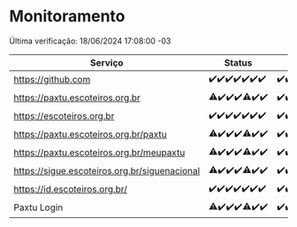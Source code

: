 # Monitoramento

Última verificação: 18/06/2024 17:08:00 -03

|Serviço|Status|Últimas 24h|
|---|---|---|
|https://github.com|<span title="2024-06-11: OK=24">✔️</span><span title="2024-06-12: OK=24">✔️</span><span title="2024-06-13: OK=24">✔️</span><span title="2024-06-14: OK=24">✔️</span><span title="2024-06-15: OK=24">✔️</span><span title="2024-06-16: OK=24">✔️</span><span title="2024-06-17: OK=21">✔️</span>|<span title="17/06/2024 18:06:00 -03 : 200">✔️</span><span title="17/06/2024 19:06:00 -03 : 200">✔️</span><span title="17/06/2024 20:07:00 -03 : 200">✔️</span><span title="17/06/2024 21:33:00 -03 : 200">✔️</span><span title="17/06/2024 22:54:00 -03 : 200">✔️</span><span title="17/06/2024 23:26:00 -03 : 200">✔️</span><span title="18/06/2024 00:08:00 -03 : 200">✔️</span><span title="18/06/2024 01:09:00 -03 : 200">✔️</span><span title="18/06/2024 02:08:00 -03 : 200">✔️</span><span title="18/06/2024 03:10:00 -03 : 200">✔️</span><span title="18/06/2024 04:07:00 -03 : 200">✔️</span><span title="18/06/2024 05:10:00 -03 : 200">✔️</span><span title="18/06/2024 06:07:00 -03 : 200">✔️</span><span title="18/06/2024 07:07:00 -03 : 200">✔️</span><span title="18/06/2024 08:05:00 -03 : 200">✔️</span><span title="18/06/2024 09:12:00 -03 : 200">✔️</span><span title="18/06/2024 10:10:00 -03 : 200">✔️</span><span title="18/06/2024 11:06:00 -03 : 200">✔️</span><span title="18/06/2024 12:07:00 -03 : 200">✔️</span><span title="18/06/2024 13:08:00 -03 : 200">✔️</span><span title="18/06/2024 14:06:00 -03 : 200">✔️</span><span title="18/06/2024 15:09:00 -03 : 200">✔️</span><span title="18/06/2024 16:05:00 -03 : 200">✔️</span><span title="18/06/2024 17:08:00 -03 : 200">✔️</span>|
|https://paxtu.escoteiros.org.br|<span title="2024-06-11: OK=23, Falhas=1">⚠️</span><span title="2024-06-12: OK=24">✔️</span><span title="2024-06-13: OK=24">✔️</span><span title="2024-06-14: OK=24">✔️</span><span title="2024-06-15: OK=23, Falhas=1">⚠️</span><span title="2024-06-16: OK=24">✔️</span><span title="2024-06-17: OK=21">✔️</span>|<span title="17/06/2024 18:06:00 -03 : 200">✔️</span><span title="17/06/2024 19:06:00 -03 : 200">✔️</span><span title="17/06/2024 20:07:00 -03 : 200">✔️</span><span title="17/06/2024 21:33:00 -03 : 200">✔️</span><span title="17/06/2024 22:54:00 -03 : 200">✔️</span><span title="17/06/2024 23:26:00 -03 : 200">✔️</span><span title="18/06/2024 00:08:00 -03 : 200">✔️</span><span title="18/06/2024 01:09:00 -03 : 200">✔️</span><span title="18/06/2024 02:08:00 -03 : 200">✔️</span><span title="18/06/2024 03:10:00 -03 : 200">✔️</span><span title="18/06/2024 04:07:00 -03 : 200">✔️</span><span title="18/06/2024 05:10:00 -03 : 200">✔️</span><span title="18/06/2024 06:07:00 -03 : 200">✔️</span><span title="18/06/2024 07:07:00 -03 : 200">✔️</span><span title="18/06/2024 08:05:00 -03 : 200">✔️</span><span title="18/06/2024 09:12:00 -03 : 200">✔️</span><span title="18/06/2024 10:10:00 -03 : 200">✔️</span><span title="18/06/2024 11:06:00 -03 : 200">✔️</span><span title="18/06/2024 12:07:00 -03 : 200">✔️</span><span title="18/06/2024 13:08:00 -03 : 200">✔️</span><span title="18/06/2024 14:06:00 -03 : 200">✔️</span><span title="18/06/2024 15:09:00 -03 : 200">✔️</span><span title="18/06/2024 16:05:00 -03 : 200">✔️</span><span title="18/06/2024 17:08:00 -03 : 200">✔️</span>|
|https://escoteiros.org.br|<span title="2024-06-11: OK=24">✔️</span><span title="2024-06-12: OK=24">✔️</span><span title="2024-06-13: OK=24">✔️</span><span title="2024-06-14: OK=24">✔️</span><span title="2024-06-15: OK=24">✔️</span><span title="2024-06-16: OK=24">✔️</span><span title="2024-06-17: OK=21">✔️</span>|<span title="17/06/2024 18:06:00 -03 : 200">✔️</span><span title="17/06/2024 19:06:00 -03 : 200">✔️</span><span title="17/06/2024 20:07:00 -03 : 200">✔️</span><span title="17/06/2024 21:33:00 -03 : 200">✔️</span><span title="17/06/2024 22:54:00 -03 : 200">✔️</span><span title="17/06/2024 23:26:00 -03 : 200">✔️</span><span title="18/06/2024 00:08:00 -03 : 200">✔️</span><span title="18/06/2024 01:09:00 -03 : 200">✔️</span><span title="18/06/2024 02:08:00 -03 : 200">✔️</span><span title="18/06/2024 03:10:00 -03 : 200">✔️</span><span title="18/06/2024 04:07:00 -03 : 200">✔️</span><span title="18/06/2024 05:10:00 -03 : 200">✔️</span><span title="18/06/2024 06:07:00 -03 : 200">✔️</span><span title="18/06/2024 07:07:00 -03 : 200">✔️</span><span title="18/06/2024 08:05:00 -03 : 200">✔️</span><span title="18/06/2024 09:12:00 -03 : 200">✔️</span><span title="18/06/2024 10:10:00 -03 : 200">✔️</span><span title="18/06/2024 11:06:00 -03 : 200">✔️</span><span title="18/06/2024 12:07:00 -03 : 200">✔️</span><span title="18/06/2024 13:08:00 -03 : 200">✔️</span><span title="18/06/2024 14:06:00 -03 : 200">✔️</span><span title="18/06/2024 15:10:00 -03 : 200">✔️</span><span title="18/06/2024 16:05:00 -03 : 200">✔️</span><span title="18/06/2024 17:08:00 -03 : 200">✔️</span>|
|https://paxtu.escoteiros.org.br/paxtu|<span title="2024-06-11: OK=23, Falhas=1">⚠️</span><span title="2024-06-12: OK=24">✔️</span><span title="2024-06-13: OK=24">✔️</span><span title="2024-06-14: OK=24">✔️</span><span title="2024-06-15: OK=23, Falhas=1">⚠️</span><span title="2024-06-16: OK=24">✔️</span><span title="2024-06-17: OK=21">✔️</span>|<span title="17/06/2024 18:06:00 -03 : 200">✔️</span><span title="17/06/2024 19:06:00 -03 : 200">✔️</span><span title="17/06/2024 20:07:00 -03 : 200">✔️</span><span title="17/06/2024 21:33:00 -03 : 200">✔️</span><span title="17/06/2024 22:54:00 -03 : 200">✔️</span><span title="17/06/2024 23:26:00 -03 : 200">✔️</span><span title="18/06/2024 00:09:00 -03 : 200">✔️</span><span title="18/06/2024 01:09:00 -03 : 200">✔️</span><span title="18/06/2024 02:08:00 -03 : 200">✔️</span><span title="18/06/2024 03:10:00 -03 : 200">✔️</span><span title="18/06/2024 04:07:00 -03 : 200">✔️</span><span title="18/06/2024 05:10:00 -03 : 200">✔️</span><span title="18/06/2024 06:07:00 -03 : 200">✔️</span><span title="18/06/2024 07:07:00 -03 : 200">✔️</span><span title="18/06/2024 08:05:00 -03 : 200">✔️</span><span title="18/06/2024 09:13:00 -03 : 200">✔️</span><span title="18/06/2024 10:10:00 -03 : 200">✔️</span><span title="18/06/2024 11:06:00 -03 : 200">✔️</span><span title="18/06/2024 12:07:00 -03 : 200">✔️</span><span title="18/06/2024 13:08:00 -03 : 200">✔️</span><span title="18/06/2024 14:06:00 -03 : 200">✔️</span><span title="18/06/2024 15:10:00 -03 : 200">✔️</span><span title="18/06/2024 16:05:00 -03 : 200">✔️</span><span title="18/06/2024 17:08:00 -03 : 200">✔️</span>|
|https://paxtu.escoteiros.org.br/meupaxtu|<span title="2024-06-11: OK=23, Falhas=1">⚠️</span><span title="2024-06-12: OK=24">✔️</span><span title="2024-06-13: OK=24">✔️</span><span title="2024-06-14: OK=24">✔️</span><span title="2024-06-15: OK=23, Falhas=1">⚠️</span><span title="2024-06-16: OK=24">✔️</span><span title="2024-06-17: OK=21">✔️</span>|<span title="17/06/2024 18:06:00 -03 : 200">✔️</span><span title="17/06/2024 19:06:00 -03 : 200">✔️</span><span title="17/06/2024 20:07:00 -03 : 200">✔️</span><span title="17/06/2024 21:33:00 -03 : 200">✔️</span><span title="17/06/2024 22:54:00 -03 : 200">✔️</span><span title="17/06/2024 23:26:00 -03 : 200">✔️</span><span title="18/06/2024 00:09:00 -03 : 200">✔️</span><span title="18/06/2024 01:09:00 -03 : 200">✔️</span><span title="18/06/2024 02:08:00 -03 : 200">✔️</span><span title="18/06/2024 03:10:00 -03 : 200">✔️</span><span title="18/06/2024 04:07:00 -03 : 200">✔️</span><span title="18/06/2024 05:10:00 -03 : 200">✔️</span><span title="18/06/2024 06:07:00 -03 : 200">✔️</span><span title="18/06/2024 07:07:00 -03 : 200">✔️</span><span title="18/06/2024 08:05:00 -03 : 200">✔️</span><span title="18/06/2024 09:13:00 -03 : 200">✔️</span><span title="18/06/2024 10:10:00 -03 : 200">✔️</span><span title="18/06/2024 11:06:00 -03 : 200">✔️</span><span title="18/06/2024 12:07:00 -03 : 200">✔️</span><span title="18/06/2024 13:08:00 -03 : 200">✔️</span><span title="18/06/2024 14:06:00 -03 : 200">✔️</span><span title="18/06/2024 15:10:00 -03 : 200">✔️</span><span title="18/06/2024 16:05:00 -03 : 200">✔️</span><span title="18/06/2024 17:08:00 -03 : 200">✔️</span>|
|https://sigue.escoteiros.org.br/siguenacional|<span title="2024-06-11: OK=23, Falhas=1">⚠️</span><span title="2024-06-12: OK=24">✔️</span><span title="2024-06-13: OK=24">✔️</span><span title="2024-06-14: OK=24">✔️</span><span title="2024-06-15: OK=23, Falhas=1">⚠️</span><span title="2024-06-16: OK=24">✔️</span><span title="2024-06-17: OK=21">✔️</span>|<span title="17/06/2024 18:07:00 -03 : 200">✔️</span><span title="17/06/2024 19:06:00 -03 : 200">✔️</span><span title="17/06/2024 20:07:00 -03 : 200">✔️</span><span title="17/06/2024 21:33:00 -03 : 200">✔️</span><span title="17/06/2024 22:54:00 -03 : 200">✔️</span><span title="17/06/2024 23:26:00 -03 : 200">✔️</span><span title="18/06/2024 00:09:00 -03 : 200">✔️</span><span title="18/06/2024 01:09:00 -03 : 200">✔️</span><span title="18/06/2024 02:08:00 -03 : 200">✔️</span><span title="18/06/2024 03:10:00 -03 : 200">✔️</span><span title="18/06/2024 04:07:00 -03 : 200">✔️</span><span title="18/06/2024 05:10:00 -03 : 200">✔️</span><span title="18/06/2024 06:07:00 -03 : 200">✔️</span><span title="18/06/2024 07:07:00 -03 : 200">✔️</span><span title="18/06/2024 08:05:00 -03 : 200">✔️</span><span title="18/06/2024 09:13:00 -03 : 200">✔️</span><span title="18/06/2024 10:10:00 -03 : 200">✔️</span><span title="18/06/2024 11:06:00 -03 : 200">✔️</span><span title="18/06/2024 12:07:00 -03 : 200">✔️</span><span title="18/06/2024 13:08:00 -03 : 200">✔️</span><span title="18/06/2024 14:06:00 -03 : 200">✔️</span><span title="18/06/2024 15:10:00 -03 : 200">✔️</span><span title="18/06/2024 16:05:00 -03 : 200">✔️</span><span title="18/06/2024 17:08:00 -03 : 200">✔️</span>|
|https://id.escoteiros.org.br/|<span title="2024-06-11: OK=24">✔️</span><span title="2024-06-12: OK=24">✔️</span><span title="2024-06-13: OK=24">✔️</span><span title="2024-06-14: OK=24">✔️</span><span title="2024-06-15: OK=24">✔️</span><span title="2024-06-16: OK=24">✔️</span><span title="2024-06-17: OK=21">✔️</span>|<span title="17/06/2024 18:07:00 -03 : 200">✔️</span><span title="17/06/2024 19:06:00 -03 : 200">✔️</span><span title="17/06/2024 20:07:00 -03 : 200">✔️</span><span title="17/06/2024 21:33:00 -03 : 200">✔️</span><span title="17/06/2024 22:54:00 -03 : 200">✔️</span><span title="17/06/2024 23:26:00 -03 : 200">✔️</span><span title="18/06/2024 00:09:00 -03 : 200">✔️</span><span title="18/06/2024 01:09:00 -03 : 200">✔️</span><span title="18/06/2024 02:08:00 -03 : 200">✔️</span><span title="18/06/2024 03:10:00 -03 : 200">✔️</span><span title="18/06/2024 04:07:00 -03 : 200">✔️</span><span title="18/06/2024 05:10:00 -03 : 200">✔️</span><span title="18/06/2024 06:07:00 -03 : 200">✔️</span><span title="18/06/2024 07:07:00 -03 : 200">✔️</span><span title="18/06/2024 08:05:00 -03 : 200">✔️</span><span title="18/06/2024 09:13:00 -03 : 200">✔️</span><span title="18/06/2024 10:10:00 -03 : 200">✔️</span><span title="18/06/2024 11:06:00 -03 : 200">✔️</span><span title="18/06/2024 12:07:00 -03 : 200">✔️</span><span title="18/06/2024 13:08:00 -03 : 200">✔️</span><span title="18/06/2024 14:06:00 -03 : 200">✔️</span><span title="18/06/2024 15:10:00 -03 : 200">✔️</span><span title="18/06/2024 16:05:00 -03 : 200">✔️</span><span title="18/06/2024 17:08:00 -03 : 200">✔️</span>|
|Paxtu Login|<span title="2024-06-11: OK=23, Falhas=1">⚠️</span><span title="2024-06-12: OK=24">✔️</span><span title="2024-06-13: OK=24">✔️</span><span title="2024-06-14: OK=24">✔️</span><span title="2024-06-15: OK=23, Falhas=1">⚠️</span><span title="2024-06-16: OK=24">✔️</span><span title="2024-06-17: OK=21">✔️</span>|<span title="17/06/2024 18:07:00 -03 : 200">✔️</span><span title="17/06/2024 19:06:00 -03 : 200">✔️</span><span title="17/06/2024 20:07:00 -03 : 200">✔️</span><span title="17/06/2024 21:33:00 -03 : 200">✔️</span><span title="17/06/2024 22:54:00 -03 : 200">✔️</span><span title="17/06/2024 23:26:00 -03 : 200">✔️</span><span title="18/06/2024 00:09:00 -03 : 200">✔️</span><span title="18/06/2024 01:09:00 -03 : 200">✔️</span><span title="18/06/2024 02:08:00 -03 : 200">✔️</span><span title="18/06/2024 03:10:00 -03 : 200">✔️</span><span title="18/06/2024 04:07:00 -03 : 200">✔️</span><span title="18/06/2024 05:10:00 -03 : 200">✔️</span><span title="18/06/2024 06:07:00 -03 : 200">✔️</span><span title="18/06/2024 07:07:00 -03 : 200">✔️</span><span title="18/06/2024 08:05:00 -03 : 200">✔️</span><span title="18/06/2024 09:13:00 -03 : 200">✔️</span><span title="18/06/2024 10:10:00 -03 : 200">✔️</span><span title="18/06/2024 11:06:00 -03 : 200">✔️</span><span title="18/06/2024 12:07:00 -03 : 200">✔️</span><span title="18/06/2024 13:08:00 -03 : 200">✔️</span><span title="18/06/2024 14:06:00 -03 : 200">✔️</span><span title="18/06/2024 15:10:00 -03 : 200">✔️</span><span title="18/06/2024 16:05:00 -03 : 200">✔️</span><span title="18/06/2024 17:08:00 -03 : 200">✔️</span>|
